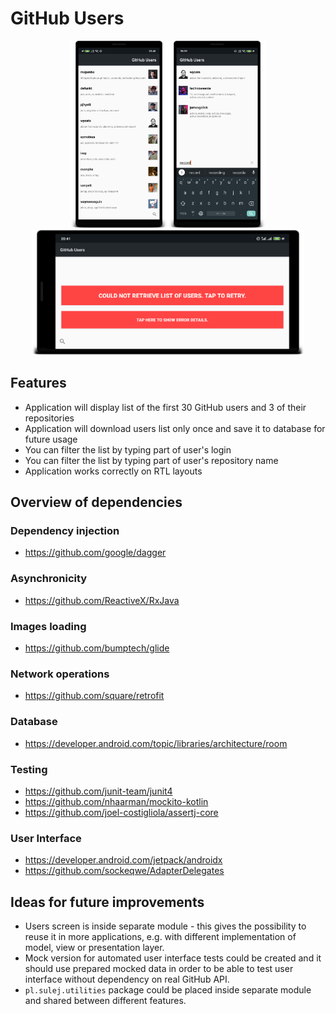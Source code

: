 # GitHub Users

<p align=center>
<img src="https://github.com/piotrsulej/GitHubUsers/blob/master/right-to-left.png" height="300" /><img src="https://github.com/piotrsulej/GitHubUsers/blob/master/filtering.png" height="300" /><img src="https://github.com/piotrsulej/GitHubUsers/blob/master/error-handling.png" height="200" />
</p>

## Features
* Application will display list of the first 30 GitHub users and 3 of their repositories
* Application will download users list only once and save it to database for future usage
* You can filter the list by typing part of user's login
* You can filter the list by typing part of user's repository name
* Application works correctly on RTL layouts

## Overview of dependencies
### Dependency injection
* https://github.com/google/dagger
### Asynchronicity
* https://github.com/ReactiveX/RxJava
### Images loading
* https://github.com/bumptech/glide
### Network operations
* https://github.com/square/retrofit
### Database
* https://developer.android.com/topic/libraries/architecture/room
### Testing
* https://github.com/junit-team/junit4
* https://github.com/nhaarman/mockito-kotlin
* https://github.com/joel-costigliola/assertj-core
### User Interface
* https://developer.android.com/jetpack/androidx
* https://github.com/sockeqwe/AdapterDelegates

## Ideas for future improvements
* Users screen is inside separate module - this gives the possibility to reuse it in more applications, e.g. with different implementation of model, view or presentation layer.
* Mock version for automated user interface tests could be created and it should use prepared mocked data in order to be able to test user interface without dependency on real GitHub API.
* `pl.sulej.utilities` package could be placed inside separate module and shared between different features.
